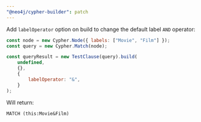 ```yaml
---
"@neo4j/cypher-builder": patch
---
```


Add `labelOperator` option on build to change the default label `AND` operator:

```js
const node = new Cypher.Node({ labels: ["Movie", "Film"] });
const query = new Cypher.Match(node);

const queryResult = new TestClause(query).build(
    undefined,
    {},
    {
        labelOperator: "&",
    }
);
```

Will return:

```cypher
MATCH (this:Movie&Film)
```
